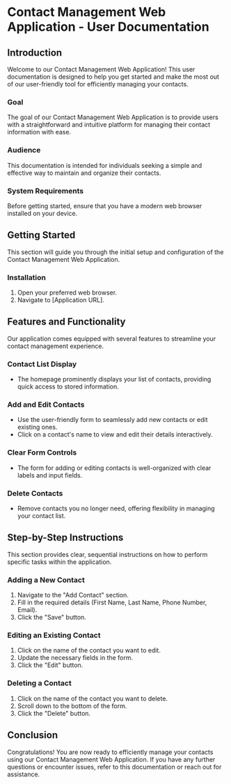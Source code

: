 # Contact Management Web Application - User Documentation

## Introduction

Welcome to our Contact Management Web Application! This user documentation is designed to help you get started and make the most out of our user-friendly tool for efficiently managing your contacts.

### Goal

The goal of our Contact Management Web Application is to provide users with a straightforward and intuitive platform for managing their contact information with ease.

### Audience

This documentation is intended for individuals seeking a simple and effective way to maintain and organize their contacts.

### System Requirements

Before getting started, ensure that you have a modern web browser installed on your device.

## Getting Started

This section will guide you through the initial setup and configuration of the Contact Management Web Application.

### Installation

1. Open your preferred web browser.
2. Navigate to [Application URL].

## Features and Functionality

Our application comes equipped with several features to streamline your contact management experience.

### Contact List Display

- The homepage prominently displays your list of contacts, providing quick access to stored information.

### Add and Edit Contacts

- Use the user-friendly form to seamlessly add new contacts or edit existing ones.
- Click on a contact's name to view and edit their details interactively.

### Clear Form Controls

- The form for adding or editing contacts is well-organized with clear labels and input fields.

### Delete Contacts

- Remove contacts you no longer need, offering flexibility in managing your contact list.

## Step-by-Step Instructions

This section provides clear, sequential instructions on how to perform specific tasks within the application.

### Adding a New Contact

1. Navigate to the "Add Contact" section.
2. Fill in the required details (First Name, Last Name, Phone Number, Email).
3. Click the "Save" button.

### Editing an Existing Contact

1. Click on the name of the contact you want to edit.
2. Update the necessary fields in the form.
3. Click the "Edit" button.

### Deleting a Contact

1. Click on the name of the contact you want to delete.
2. Scroll down to the bottom of the form.
3. Click the "Delete" button.

## Conclusion

Congratulations! You are now ready to efficiently manage your contacts using our Contact Management Web Application. If you have any further questions or encounter issues, refer to this documentation or reach out for assistance.
